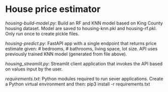 # House price estimator

*housing-build-model.py*: Build an RF and KNN model based on King County housing dataset.  Model are saved to housing-knn.pkl and housing-rf.pkl.  Only run once to create pickle files. 

*housing-predict.py*: FastAPI app with a single endpoint that returns price estimate given: # bedrooms, # bathrooms, living space, lot size.  API uses previously trained KNN model (generated from file above).  

*housing_streamlit.py*: Streamlit client application that invokes the API based on values input by the user.  

*requirements.txt*: Python modules required to run sever applications.  Create a Python virtual environment and then: pip3 install -r requirements.txt
